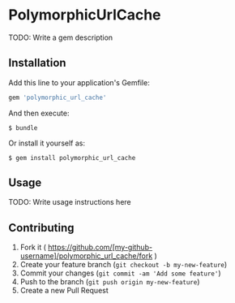 # PolymorphicUrlCache

TODO: Write a gem description

## Installation

Add this line to your application's Gemfile:

```ruby
gem 'polymorphic_url_cache'
```

And then execute:

    $ bundle

Or install it yourself as:

    $ gem install polymorphic_url_cache

## Usage

TODO: Write usage instructions here

## Contributing

1. Fork it ( https://github.com/[my-github-username]/polymorphic_url_cache/fork )
2. Create your feature branch (`git checkout -b my-new-feature`)
3. Commit your changes (`git commit -am 'Add some feature'`)
4. Push to the branch (`git push origin my-new-feature`)
5. Create a new Pull Request
